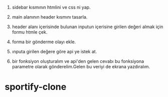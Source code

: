 1. sidebar kısmının htmlini ve css ni yap.

2. main alanının header kısmını tasarla.

3. header alanı içerisinde bulunan inputun içerisine girilen değeri almak için formu htmle çek.

4. forma bir gönderme olayı ekle.

5. ınputa girilen değere göre api ye istek at.

6. bir fonksiyon oluşturalım ve api'den gelen cevabı bu fonksiyona parametre olarak gönderelim.Gelen bu veriyi de ekrana yazdıralım.
# sportify-clone
